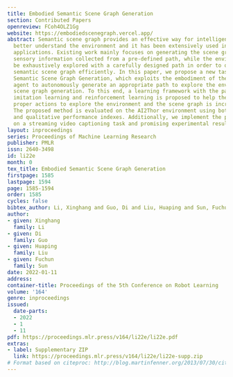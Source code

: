 ```yaml
---
title: Embodied Semantic Scene Graph Generation
section: Contributed Papers
openreview: FCoh4OLZ1Gg
website: https://embodiedscenegraph.vercel.app/
abstract: Semantic scene graph provides an effective way for intelligent agents to
  better understand the environment and it has been extensively used in many robotic
  applications. Existing work mainly focuses on generating the scene graph from the
  sensory information collected from a pre-defined path, while the environment should
  be exhaustively explored with a carefully designed path in order to obtain a comprehensive
  semantic scene graph efficiently. In this paper, we propose a new task of Embodied
  Semantic Scene Graph Generation, which exploits the embodiment of the intelligent
  agent to autonomously generate an appropriate path to explore the environment for
  scene graph generation. To this end, a learning framework with the paradigms of
  imitation learning and reinforcement learning is proposed to help the agent generate
  proper actions to explore the environment and the scene graph is incrementally constructed.
  The proposed method is evaluated on the AI2Thor environment using both the quantitative
  and qualitative performance indexes. Additionally, we implement the proposed method
  on a streaming video captioning task and promising experimental results are achieved.
layout: inproceedings
series: Proceedings of Machine Learning Research
publisher: PMLR
issn: 2640-3498
id: li22e
month: 0
tex_title: Embodied Semantic Scene Graph Generation
firstpage: 1585
lastpage: 1594
page: 1585-1594
order: 1585
cycles: false
bibtex_author: Li, Xinghang and Guo, Di and Liu, Huaping and Sun, Fuchun
author:
- given: Xinghang
  family: Li
- given: Di
  family: Guo
- given: Huaping
  family: Liu
- given: Fuchun
  family: Sun
date: 2022-01-11
address:
container-title: Proceedings of the 5th Conference on Robot Learning
volume: '164'
genre: inproceedings
issued:
  date-parts:
  - 2022
  - 1
  - 11
pdf: https://proceedings.mlr.press/v164/li22e/li22e.pdf
extras:
- label: Supplementary ZIP
  link: https://proceedings.mlr.press/v164/li22e/li22e-supp.zip
# Format based on citeproc: http://blog.martinfenner.org/2013/07/30/citeproc-yaml-for-bibliographies/
---
```

